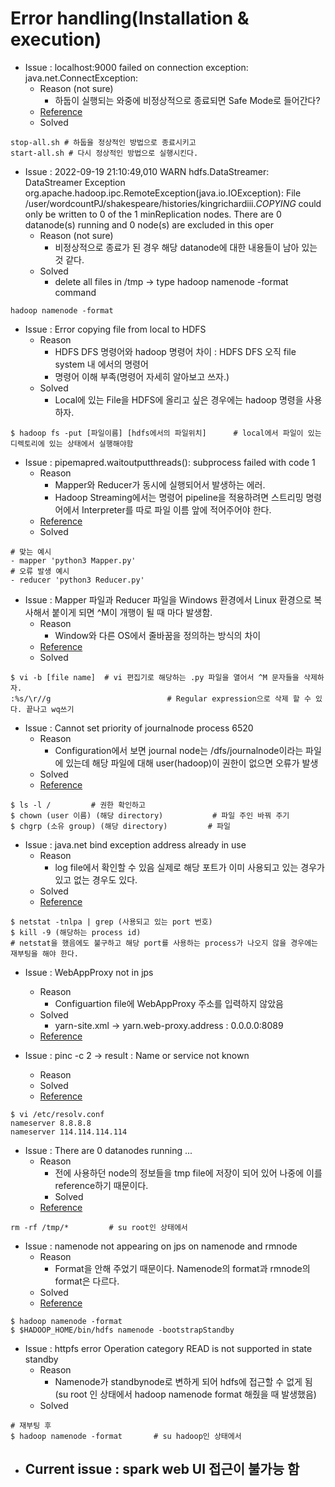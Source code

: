 # Error handling(Installation & execution)

- Issue : localhost:9000 failed on connection exception: java.net.ConnectException:
  - Reason (not sure)
    - 하둡이 실행되는 와중에 비정상적으로 종료되면 Safe Mode로 들어간다?
  - [Reference](https://seunghuni96.tistory.com/109)
  - Solved
```
stop-all.sh # 하둡을 정상적인 방법으로 종료시키고
start-all.sh # 다시 정상적인 방법으로 실행시킨다.
```
- Issue : 2022-09-19 21:10:49,010 WARN hdfs.DataStreamer: DataStreamer Exception org.apache.hadoop.ipc.RemoteException(java.io.IOException): File /user/wordcountPJ/shakespeare/histories/kingrichardiii._COPYING_ could only be written to 0 of the 1 minReplication nodes. There are 0 datanode(s) running and 0 node(s) are excluded in this oper
  - Reason (not sure)
    - 비정상적으로 종료가 된 경우 해당 datanode에 대한 내용들이 남아 있는 것 같다.
  - Solved
    - delete all files in /tmp -> type hadoop namenode -format command
```
hadoop namenode -format
```
- Issue : Error copying file from local to HDFS
  - Reason
    - HDFS DFS 명령어와 hadoop 명령어 차이 : HDFS DFS 오직 file system 내 에서의 명령어
    - 명령어 이해 부족(명령어 자세히 알아보고 쓰자.)
  - Solved
    - Local에 있는 File을 HDFS에 올리고 싶은 경우에는 hadoop 명령을 사용하자.
```
$ hadoop fs -put [파일이름] [hdfs에서의 파일위치]      # local에서 파일이 있는 디렉토리에 있는 상태에서 실행해야함
```

- Issue : pipemapred.waitoutputthreads(): subprocess failed with code 1  
  - Reason
    - Mapper와 Reducer가 동시에 실행되어서 발생하는 에러.
    - Hadoop Streaming에서는 명령어 pipeline을 적용하려면 스트리밍 명령어에서 Interpreter를 따로 파일 이름 앞에 적어주어야 한다.
  - [Reference](https://earthconquest.tistory.com/245)
  - Solved
```
# 맞는 예시
- mapper 'python3 Mapper.py'
# 오류 발생 예시
- reducer 'python3 Reducer.py'
```

- Issue : Mapper 파일과 Reducer 파일을 Windows 환경에서 Linux 환경으로 복사해서 붙이게 되면 ^M이 개행이 될 때 마다 발생함.
  - Reason
    - Window와 다른 OS에서 줄바꿈을 정의하는 방식의 차이
  - [Reference](https://www.adminschoice.com/how-to-remove-m-in-linux-unix#:~:text=Control%20M%20(%20%5EM)%20characters,pasted%20from%20a%20windows%20machine.)
  - Solved
```
$ vi -b [file name]  # vi 편집기로 해당하는 .py 파일을 열어서 ^M 문자들을 삭제하자.
:%s/\r//g                          # Regular expression으로 삭제 할 수 있다. 끝나고 wq쓰기
```

- Issue : Cannot set priority of journalnode process 6520
  - Reason
    - Configuration에서 보면 journal node는 /dfs/journalnode이라는 파일에 있는데 해당 파일에 대해 user(hadoop)이 권한이 없으면 오류가 발생
  - Solved
  - [Reference](https://stackoverflow.com/questions/56052827/error-cannot-set-priority-of-journalnode-process-6520)
```
$ ls -l /         # 권한 확인하고
$ chown (user 이름) (해당 directory)           # 파일 주인 바꿔 주기
$ chgrp (소유 group) (해당 directory)         # 파일 
```

- Issue : java.net bind exception address already in use
  - Reason
    - log file에서 확인할 수 있음 실제로 해당 포트가 이미 사용되고 있는 경우가 있고 없는 경우도 있다.
  - Solved
  - [Reference](https://community.cloudera.com/t5/Support-Questions/Failed-to-start-namenode-java-net-BindException-Port-in-use/td-p/228570)
```
$ netstat -tnlpa | grep (사용되고 있는 port 번호)
$ kill -9 (해당하는 process id)
# netstat을 했음에도 불구하고 해당 port를 사용하는 process가 나오지 않을 경우에는 재부팅을 해야 한다.
```

- Issue : WebAppProxy not in jps
  - Reason
    - Configuartion file에 WebAppProxy 주소를 입력하지 않았음
  - Solved
    - yarn-site.xml -> yarn.web-proxy.address : 0.0.0.0:8089
  - [Reference](https://tdoodle.tistory.com/entry/Hadoop-Namenode-HA-%EA%B5%AC%EC%84%B1%ED%95%98%EA%B8%B0?category=815463)

- Issue : pinc -c 2 -> result : Name or service not known
  - Reason
  - Solved
  - [Reference](https://intrepidgeeks.com/tutorial/linux-ping-wwwbaiducom-name-or-service-not-known)
```
$ vi /etc/resolv.conf
nameserver 8.8.8.8
nameserver 114.114.114.114
```

- Issue : There are 0 datanodes running ...
  - Reason
    - 전에 사용하던 node의 정보들을 tmp file에 저장이 되어 있어 나중에 이를 reference하기 때문이다.
    - Solved
  - [Reference](https://stackoverflow.com/questions/26545524/there-are-0-datanodes-running-and-no-nodes-are-excluded-in-this-operation)
```
rm -rf /tmp/*         # su root인 상태에서
```

- Issue : namenode not appearing on jps on namenode and rmnode
  - Reason
    - Format을 안해 주었기 때문이다. Namenode의 format과 rmnode의 format은 다르다.
  - Solved
  - [Reference](https://spidyweb.tistory.com/272?category=910416)
```
$ hadoop namenode -format
$ $HADOOP_HOME/bin/hdfs namenode -bootstrapStandby
```

- Issue : httpfs error Operation category READ is not supported in state standby
  - Reason
    - Namenode가 standbynode로 변하게 되어 hdfs에 접근할 수 없게 됨(su root 인 상태에서 hadoop namenode format 해줬을 때 발생했음)
  - Solved
```
# 재부팅 후
$ hadoop namenode -format       # su hadoop인 상태에서
```

- Current issue : spark web UI 접근이 불가능 함
  - 
